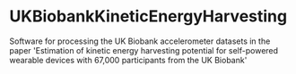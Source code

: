 # UKBiobankKineticEnergyHarvesting
Software for processing the UK Biobank accelerometer datasets in the paper 'Estimation of kinetic energy harvesting potential for self-powered wearable devices with 67,000 participants from the UK Biobank'
